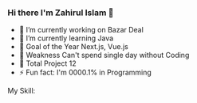 ### Hi there I'm Zahirul Islam 👋



- 🔭 I’m currently working on Bazar Deal
- 🌱 I’m currently learning Java
- 👯 Goal of the Year Next.js, Vue.js
- 🤔 Weakness Can't spend single day without Coding
- 💬 Total Project 12
- ⚡ Fun fact: I'm 0000.1% in Programming

My Skill:
